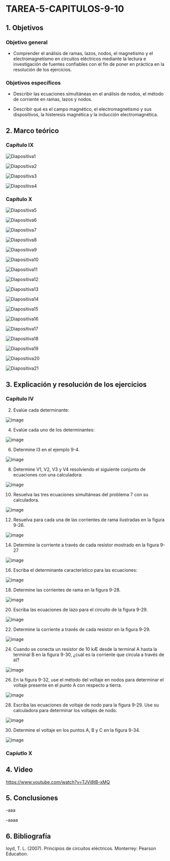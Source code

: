 # TAREA-5-CAPITULOS-9-10
## 1. Objetivos
### Objetivo general
- Comprender el análisis de ramas, lazos, nodos, el magnetismo y el electromagnetismo en circuitos eléctricos mediante la lectura e investigación de fuentes confiables con el fin de poner en práctica en la resolución de los ejercicios.
### Objetivos específicos
- Describir las ecuaciones simultáneas en el análisis de nodos, el método de corriente en ramas, lazos y nodos.

- Describir qué es el campo magnético, el electromagnetismo y sus dispositivos, la histeresis magnética y la inducción electromagnética. 

## 2. Marco teórico
### Capítulo IX

![Diapositiva1](https://user-images.githubusercontent.com/105740772/177666424-ab2288fe-243d-4919-a4a3-cbe69f46b14d.JPG)

![Diapositiva2](https://user-images.githubusercontent.com/105740772/177666496-201524db-1804-4ea0-baa5-88312db202b6.JPG)

![Diapositiva3](https://user-images.githubusercontent.com/105740772/177666719-8c40d62e-0919-4c09-9c20-ad1779d430db.JPG)

![Diapositiva4](https://user-images.githubusercontent.com/105740772/177666757-c0d17f31-dd58-42dd-a568-52d85d19b458.JPG)

### Capítulo X

![Diapositiva5](https://user-images.githubusercontent.com/105740772/177666769-3a20a952-d539-4326-9198-607229498a46.JPG)

![Diapositiva6](https://user-images.githubusercontent.com/105740772/177666776-dd64c755-6a58-4cc3-8160-949d029eca76.JPG)

![Diapositiva7](https://user-images.githubusercontent.com/105740772/177666786-0b16e65f-c543-4d31-8691-2ec5e205d8d8.JPG)

![Diapositiva8](https://user-images.githubusercontent.com/105740772/177666795-be15533f-4908-4f4a-8a96-a856b078ab7c.JPG)

![Diapositiva9](https://user-images.githubusercontent.com/105740772/177666800-342516a8-5e4f-4268-93b2-84575e4a1fac.JPG)

![Diapositiva10](https://user-images.githubusercontent.com/105740772/177666810-ccfb6eaa-2fe1-49fe-80a6-a809764cbbf4.JPG)

![Diapositiva11](https://user-images.githubusercontent.com/105740772/177666815-4691d1c9-7bb5-48cd-b4c9-e47247b08723.JPG)

![Diapositiva12](https://user-images.githubusercontent.com/105740772/177666830-e209952a-ecaf-44d7-be73-9b62299db516.JPG)

![Diapositiva13](https://user-images.githubusercontent.com/105740772/177666839-6f3a76d4-a0dc-4d74-a914-130aadcb2f66.JPG)

![Diapositiva14](https://user-images.githubusercontent.com/105740772/177666846-3d6fb6c2-a62f-4494-a462-399a8be2d73a.JPG)

![Diapositiva15](https://user-images.githubusercontent.com/105740772/177666856-67155729-6eff-4e36-bfe3-b07c4f9ac4a2.JPG)

![Diapositiva16](https://user-images.githubusercontent.com/105740772/177666863-a40e4788-78f2-4347-83f5-eab669b6f886.JPG)

![Diapositiva17](https://user-images.githubusercontent.com/105740772/177666874-5e005ff2-6279-4790-bd0b-41fe6da1a4e0.JPG)

![Diapositiva18](https://user-images.githubusercontent.com/105740772/177666883-f08e1010-726b-483d-ab37-68ebeae174b0.JPG)

![Diapositiva19](https://user-images.githubusercontent.com/105740772/177666891-8832ef68-9c8c-4081-85d3-200cb3531144.JPG)

![Diapositiva20](https://user-images.githubusercontent.com/105740772/177666900-d2c6efee-0e01-433c-a010-120bd083ef90.JPG)

![Diapositiva21](https://user-images.githubusercontent.com/105740772/177666913-d89a6e69-6c5f-439d-99a4-58c907be0b3f.JPG)

## 3. Explicación y resolución de los ejercicios
### Capítulo IV

2. Evalúe cada determinante:

![image](https://user-images.githubusercontent.com/105740772/177684844-81599ee7-7bc4-4194-95c0-a397457ad8ff.png)

4. Evalúe cada uno de los determinantes:

![image](https://user-images.githubusercontent.com/105740772/177685073-a4b1cce3-e602-49b2-8483-9eac423e5f3b.png)

6. Determine I3 en el ejemplo 9-4. 

![image](https://user-images.githubusercontent.com/105740772/177685397-ac398598-8352-484f-8a81-900600ce2632.png)

8. Determine V1, V2, V3 y V4 resolviendo el siguiente conjunto de ecuaciones con una calculadora:

![image](https://user-images.githubusercontent.com/105740772/177685852-ca328657-0dfa-4a82-ba1e-5474eb68c806.png)

10. Resuelva las tres ecuaciones simultáneas del problema 7 con su calculadora. 

![image](https://user-images.githubusercontent.com/105740772/177686113-1fb00aaa-361a-41a8-8031-6448e99ca72b.png)

12. Resuelva para cada una de las corrientes de rama ilustradas en la figura 9-26.

![image](https://user-images.githubusercontent.com/105740772/177686355-d1defd33-a417-42bc-ad1a-ec03172a5bb0.png)

14. Determine la corriente a través de cada resistor mostrado en la figura 9-27

![image](https://user-images.githubusercontent.com/105740772/177686540-dbaa6280-1c77-4198-879a-385e6d49b07e.png)

16. Escriba el determinante característico para las ecuaciones:

![image](https://user-images.githubusercontent.com/105740772/177686742-cc77934a-795f-45bd-b734-7f3953ef3892.png)

18. Determine las corrientes de rama en la figura 9-28. 

![image](https://user-images.githubusercontent.com/105740772/177687113-ca82456b-92e0-4f8b-88e5-2b883c39ae83.png)

20. Escriba las ecuaciones de lazo para el circuito de la figura 9-29. 

![image](https://user-images.githubusercontent.com/105740772/177687253-c38bb821-339e-4c61-91f7-08e1cfd7e75a.png)

22. Determine la corriente a través de cada resistor en la figura 9-29. 

![image](https://user-images.githubusercontent.com/105740772/177687561-5ed7c013-94af-4e10-b03a-c4d91595feff.png)

24. Cuando se conecta un resistor de 10 kÆ desde la terminal A hasta la terminal B en la figura 9-30, ¿cuál es la corriente que circula a través de él?

![image](https://user-images.githubusercontent.com/105740772/177687811-31d5dd3d-12ab-4879-bd37-62a3015914d1.png)

26. En la figura 9-32, use el método del voltaje en nodos para determinar el voltaje presente en el punto A con respecto a tierra. 

![image](https://user-images.githubusercontent.com/105740772/177688062-5990b324-8a93-45fb-81f9-558567580c5a.png)

28. Escriba las ecuaciones de voltaje de nodo para la figura 9-29. Use su calculadora para determinar los voltajes de nodo. 

![image](https://user-images.githubusercontent.com/105740772/177688386-aea3c68d-ebf6-4140-8c36-2166c6b307e7.png)

30. Determine el voltaje en los puntos A, B y C en la figura 9-34. 

![image](https://user-images.githubusercontent.com/105740772/177688665-2a6486e6-3cc6-4d8d-8b54-d5399c4f1806.png)

### Capíutlo X

## 4. Video

https://www.youtube.com/watch?v=TJVi8tB-xMQ

## 5. Conclusiones
-aaa

-aaaa

## 6. Bibliografía

loyd, T. L. (2007). Principios de circuitos eléctricos. Monterrey: Pearson Education.
